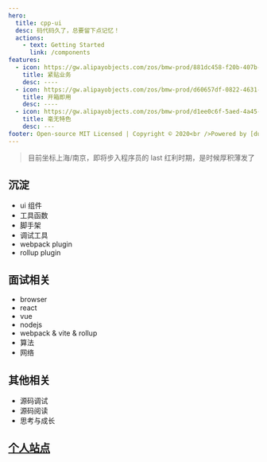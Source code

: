```yaml
---
hero:
  title: cpp-ui
  desc: 码代码久了，总要留下点记忆！
  actions:
    - text: Getting Started
      link: /components
features:
  - icon: https://gw.alipayobjects.com/zos/bmw-prod/881dc458-f20b-407b-947a-95104b5ec82b/k79dm8ih_w144_h144.png
    title: 紧贴业务
    desc: ----
  - icon: https://gw.alipayobjects.com/zos/bmw-prod/d60657df-0822-4631-9d7c-e7a869c2f21c/k79dmz3q_w126_h126.png
    title: 开箱即用
    desc: ----
  - icon: https://gw.alipayobjects.com/zos/bmw-prod/d1ee0c6f-5aed-4a45-a507-339a4bfe076c/k7bjsocq_w144_h144.png
    title: 毫无特色
    desc: ---
footer: Open-source MIT Licensed | Copyright © 2020<br />Powered by [dumi](https://d.umijs.org)
---
```


> 目前坐标上海/南京，即将步入程序员的 last 红利时期，是时候厚积薄发了

## 沉淀

- ui 组件
- 工具函数
- 脚手架
- 调试工具
- webpack plugin
- rollup plugin

## 面试相关

- browser
- react
- vue
- nodejs
- webpack & vite & rollup
- 算法
- 网络

## 其他相关

- 源码调试
- 源码阅读
- 思考与成长

## [个人站点](http://niaogege.cn/)
